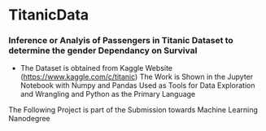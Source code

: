 # TitanicData

### Inference or Analyis of Passengers in Titanic Dataset to determine the gender Dependancy on Survival
  * The Dataset is obtained from Kaggle Website (https://www.kaggle.com/c/titanic) The Work is Shown in the Jupyter Notebook with Numpy and     Pandas Used as Tools for Data Exploration and Wrangling and Python as the Primary Language



The Following Project is part of the Submission towards Machine Learning Nanodegree
